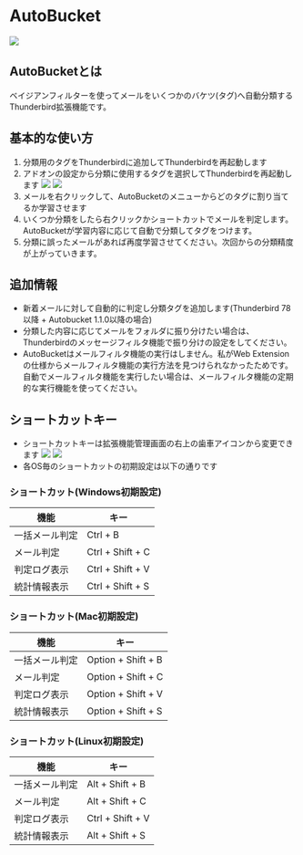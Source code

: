 # AutoBucket

![](https://github.com/a-tak/auto-bucket/raw/master/docs/github-open-graph.png)

## AutoBucketとは

ベイジアンフィルターを使ってメールをいくつかのバケツ(タグ)へ自動分類するThunderbird拡張機能です。

## 基本的な使い方

1. 分類用のタグをThunderbirdに追加してThunderbirdを再起動します
2. アドオンの設定から分類に使用するタグを選択してThunderbirdを再起動します
[![](https://github.com/a-tak/auto-bucket/raw/master/docs/initial-setting1.jpg)](https://github.com/a-tak/auto-bucket/raw/master/docs/initial-setting1.jpg)
[![](https://github.com/a-tak/auto-bucket/raw/master/docs/initial-setting2.jpg)](https://github.com/a-tak/auto-bucket/raw/master/docs/initial-setting2.jpg)
3. メールを右クリックして、AutoBucketのメニューからどのタグに割り当てるか学習させます
4. いくつか分類をしたら右クリックかショートカットでメールを判定します。AutoBucketが学習内容に応じて自動で分類してタグをつけます。
5. 分類に誤ったメールがあれば再度学習させてください。次回からの分類精度が上がっていきます。

## 追加情報

* 新着メールに対して自動的に判定し分類タグを追加します(Thunderbird 78以降 + Autobucket 1.1.0以降の場合)
* 分類した内容に応じてメールをフォルダに振り分けたい場合は、Thunderbirdのメッセージフィルタ機能で振り分けの設定をしてください。
* AutoBucketはメールフィルタ機能の実行はしません。私がWeb Extensionの仕様からメールフィルタ機能の実行方法を見つけられなかったためです。自動でメールフィルタ機能を実行したい場合は、メールフィルタ機能の定期的な実行機能を使ってください。

## ショートカットキー

* ショートカットキーは拡張機能管理画面の右上の歯車アイコンから変更できます
[![](https://github.com/a-tak/auto-bucket/raw/master/docs/shortcut-setting1.jpg)](https://github.com/a-tak/auto-bucket/raw/master/docs/shortcut-setting1.jpg)
[![](https://github.com/a-tak/auto-bucket/raw/master/docs/shortcut-setting2.jpg)](https://github.com/a-tak/auto-bucket/raw/master/docs/shortcut-setting2.jpg)
* 各OS毎のショートカットの初期設定は以下の通りです

### ショートカット(Windows初期設定)

| 機能 | キー |
|-----|------|
|一括メール判定|Ctrl + B|
|メール判定|Ctrl + Shift + C|
|判定ログ表示|Ctrl + Shift + V|
|統計情報表示|Ctrl + Shift + S|


### ショートカット(Mac初期設定)

| 機能 | キー |
|-----|------|
|一括メール判定|Option + Shift + B|
|メール判定|Option + Shift + C|
|判定ログ表示|Option + Shift + V|
|統計情報表示|Option + Shift + S|

### ショートカット(Linux初期設定)

| 機能 | キー |
|-----|------|
|一括メール判定|Alt + Shift + B|
|メール判定|Alt + Shift + C|
|判定ログ表示|Ctrl + Shift + V|
|統計情報表示|Alt + Shift + S|

